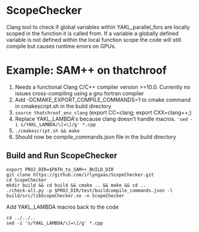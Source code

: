 # ScopeChecker
Clang tool to check if global variables within YAKL_parallel_fors are locally scoped in the function it is called from. If a variable a globally defined variable is not defined within the local function scope the code will still compile but causes runtime errors on GPUs.

# Example: SAM++ on thatchroof
1. Needs a functional Clang C/C++ compiler version >=10.0. Currently no issues cross-compiling using a gnu fortran compiler
2. Add -DCMAKE_EXPORT_COMPILE_COMMANDS=1 to cmake command in cmakescript.sh in the build directory
4. `source thatchroof_env_clang` (export CC=clang; export CXX=clang++;)
5. Replace YAKL_LAMBDA's because clang doesn't handle macros.  `'sed -i s/YAKL_LAMBDA/\[=\]/g' *.cpp`
7. `./cmakescript.sh && make`
8. Should now be compile_commands.json file in the build directory


## Build and Run ScopeChecker

```
export PROJ_DIR=$PATH_to_SAM++_BUILD_DIR
git clone https://github.com/irlyngaas/ScopeChecker.git
cd ScopeChecker
mkdir build && cd build && cmake .. && make && cd ..
./check-all.py -p $PROJ_DIR/test/buildcompile_commands.json -l build/src/libScopeChecker.so -n ScopeChecker
```

Add YAKL_LAMBDA macros back to the code
```
cd ../../..
sed -i 's/YAKL_LAMBDA/\[=\]/g' *.cpp
```

